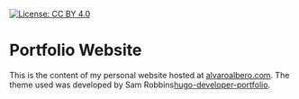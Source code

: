 [![License: CC BY 4.0](https://img.shields.io/badge/License-CC%20BY%204.0-lightgrey.svg)](https://creativecommons.org/licenses/by/4.0/)
# Portfolio Website

This is the content of my personal website hosted at [alvaroalbero.com](https://alvaroalbero.com). The theme used was developed by Sam Robbins[hugo-developer-portfolio](https://github.com/samrobbins85/hugo-developer-portfolio). 
